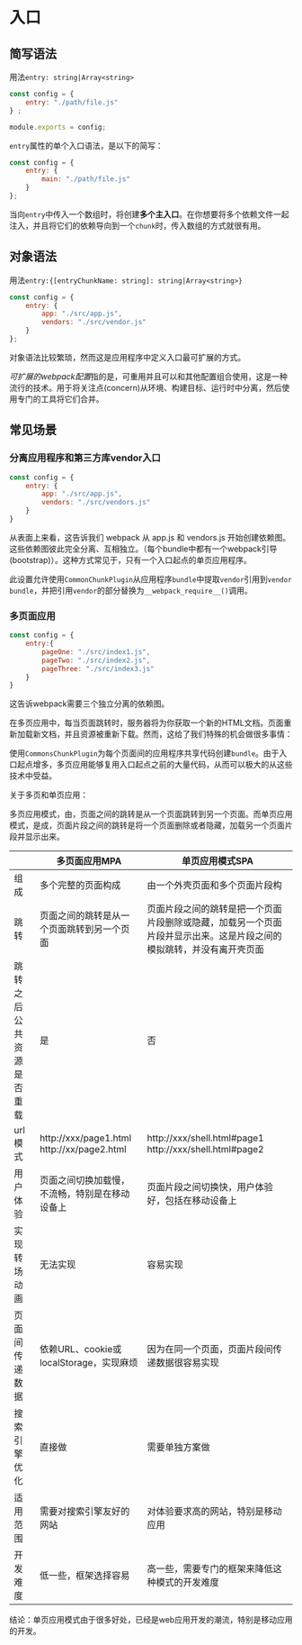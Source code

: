# 入口

## 简写语法

用法`entry: string|Array<string>`

```js
const config = {
    entry: "./path/file.js"
} ;

module.exports = config;
```

`entry`属性的单个入口语法，是以下的简写：

```js
const config = {
    entry: {
        main: "./path/file.js"
    }
};
```

当向`entry`中传入一个数组时，将创建**多个主入口**。在你想要将多个依赖文件一起注入，并且将它们的依赖导向到一个`chunk`时，传入数组的方式就很有用。

## 对象语法

用法`entry:{[entryChunkName: string]: string|Array<string>}`

```js
const config = {
    entry: {
        app: "./src/app.js",
        vendors: "./src/vendor.js"
    }
};
```

对象语法比较繁琐，然而这是应用程序中定义入口最可扩展的方式。

*可扩展的webpack配置*指的是，可重用并且可以和其他配置组合使用，这是一种流行的技术。用于将关注点(concern)从环境、构建目标、运行时中分离，然后使用专门的工具将它们合并。

## 常见场景

### 分离应用程序和第三方库vendor入口

```js
const config = {
    entry: {
        app: "./src/app.js",
        vendors: "./src/vendors.js"
    }
}
```

从表面上来看，这告诉我们 webpack 从 app.js 和 vendors.js 开始创建依赖图。这些依赖图彼此完全分离、互相独立。（每个bundle中都有一个webpack引导(bootstrap)）。这种方式常见于，只有一个入口起点的单页应用程序。

此设置允许使用`CommonChunkPlugin`从应用程序`bundle`中提取`vendor`引用到`vendor bundle`，并把引用`vendor`的部分替换为`__webpack_require__()`调用。

### 多页面应用

```js
const config = {
    entry:{
        pageOne: "./src/index1.js",
        pageTwo: "./src/index2.js",
        pageThree: "./src/index3.js"
    }
}
```

这告诉webpack需要三个独立分离的依赖图。

在多页应用中，每当页面跳转时，服务器将为你获取一个新的HTML文档。页面重新加载新文档，并且资源被重新下载。然而，这给了我们特殊的机会做很多事情：

使用`CommonsChunkPlugin`为每个页面间的应用程序共享代码创建`bundle`。由于入口起点增多，多页应用能够复用入口起点之前的大量代码，从而可以极大的从这些技术中受益。

关于多页和单页应用：

多页应用模式，由，页面之间的跳转是从一个页面跳转到另一个页面。而单页应用模式，是成，页面片段之间的跳转是将一个页面删除或者隐藏，加载另一个页面片段并显示出来。

| |多页面应用MPA|单页应用模式SPA|
|----|---|---|
|组成|多个完整的页面构成|由一个外壳页面和多个页面片段构|
|跳转|页面之间的跳转是从一个页面跳转到另一个页面|页面片段之间的跳转是把一个页面片段删除或隐藏，加载另一个页面片段并显示出来。这是片段之间的模拟跳转，并没有离开壳页面|
|跳转之后公共资源是否重载|是|否|
|url模式|http://xxx/page1.html http://xx/page2.html|http://xxx/shell.html#page1 http://xxx/shell.html#page2|
|用户体验|页面之间切换加载慢，不流畅，特别是在移动设备上|页面片段之间切换快，用户体验好，包括在移动设备上|
|实现转场动画|无法实现|容易实现|
|页面间传递数据|依赖URL、cookie或localStorage，实现麻烦|因为在同一个页面，页面片段间传递数据很容易实现|
|搜索引擎优化|直接做|需要单独方案做|
|适用范围|需要对搜索引擎友好的网站|对体验要求高的网站，特别是移动应用|
|开发难度|低一些，框架选择容易|高一些，需要专门的框架来降低这种模式的开发难度|

结论：单页应用模式由于很多好处，已经是web应用开发的潮流，特别是移动应用的开发。